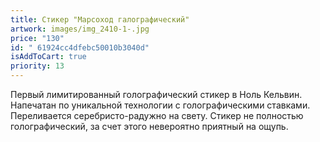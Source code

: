 ```yaml
---
title: Стикер "Марсоход галографический"
artwork: images/img_2410-1-.jpg
price: "130"
id: " 61924cc4dfebc50010b3040d"
isAddToCart: true
priority: 13
---
```

Первый лимитированный голографический стикер в Ноль Кельвин. Напечатан по уникальной технологии с голографическими ставками. Переливается серебристо-радужно на свету. Стикер не полностью голографический, за счет этого невероятно приятный на ощупь.